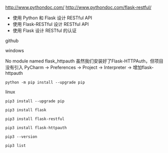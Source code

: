 http://www.pythondoc.com/
http://www.pythondoc.com/flask-restful/
- 使用 Python 和 Flask 设计 RESTful API
- 使用 Flask-RESTful 设计 RESTful API
- 使用 Flask 设计 RESTful 的认证

github


windows

No module named flask_httpauth
虽然我们安装好了Flask-HTTPAuth，但项目没有引入
PyCharm -> Preferences -> Project -> Interpreter -> 增加flask-httpauth

```
python -m pip install --upgrade pip
```

linux 
```
pip3 install --upgrade pip

pip3 install flask

pip3 install flask-restful

pip3 install flask-httpauth

pip3 --version

pip3 list
```
